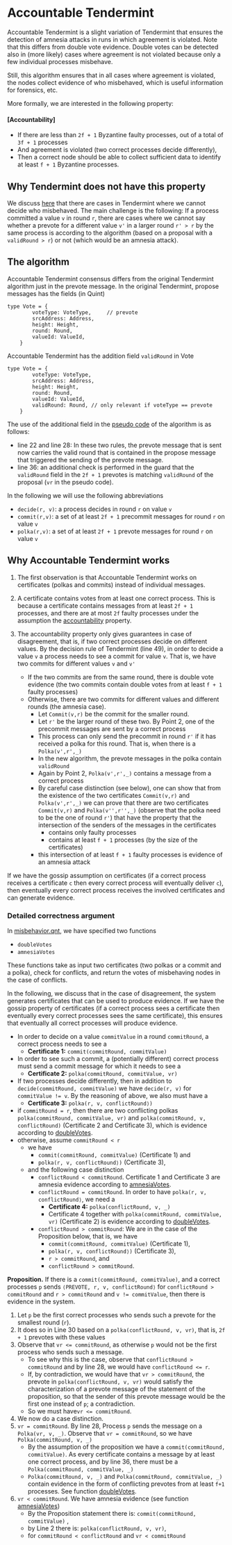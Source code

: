 # Accountable Tendermint 

Accountable Tendermint is a slight variation of Tendermint that ensures the
detection of amnesia attacks in runs in which agreement is violated. Note that
this differs from double vote evidence. Double votes can be detected also in
(more likely) cases where agreement is not violated because only a few
individual processes misbehave. 

Still, this algorithm ensures that in all cases where agreement is violated, the
nodes collect evidence of who misbehaved, which is useful information for
forensics, etc. 

More formally, we are interested in the following property:

#### **[Accountability]**
- If there are less than `2f + 1` Byzantine faulty processes, out of a total of `3f + 1` processes 
- And agreement is violated (two correct processes decide differently), 
- Then a correct node should be able to collect sufficient data to identify at least `f + 1`
Byzantine processes.


## Why Tendermint does not have this property

We discuss [here](../misbehavior.md#what-cannot-be-done) that there are cases in
Tendermint where we cannot decide who misbehaved. The main
challenge is the following: If a process committed a value `v` in round `r`,
there are cases where we cannot say whether a prevote for a different value `v'`
in a larger round `r' > r` by the same process is according to the algorithm
(based on a proposal with a `validRound > r`) or not (which would be an amnesia 
attack).


## The algorithm

Accountable Tendermint consensus differs from the original Tendermint algorithm
just in the prevote message. In the original Tendermint, propose messages has
the fields (in Quint)
```
type Vote = {
        voteType: VoteType,     // prevote
        srcAddress: Address, 
        height: Height,
        round: Round,
        valueId: ValueId,
    }
```

Accountable Tendermint has the addition field `validRound` in Vote
```
type Vote = {
        voteType: VoteType,
        srcAddress: Address, 
        height: Height,
        round: Round,
        valueId: ValueId,
        validRound: Round, // only relevant if voteType == prevote
    }
```

The use of the additional field in the [pseudo code](./pseudo.md) of the
algorithm is as follows:
- line 22 and line 28: In these two rules, the prevote message that is sent now
  carries the valid round that is contained in the propose message that
  triggered the sending of the prevote message.
- line 36: an additional check is performed in the guard that the `validRound` field in the
  `2f + 1` prevotes is matching `validRound` of the proposal (`vr` in the pseudo code).

In the following we will use the following abbreviations
- `decide(r, v)`: a process decides in round `r` on value `v`
- `commit(r,v)`: a set of at least `2f + 1` precommit messages for round `r` on value `v`
- `polka(r,v)`: a set of at least `2f + 1` prevote messages for round `r` on value `v`


## Why Accountable Tendermint works

1. The first observation is that Accountable Tendermint works on certificates
  (polkas and commits) instead of individual messages.
2. A certificate contains votes from at least one correct process. This is
  because a certificate contains messages from at least `2f + 1` processes, and
  there are at most `2f` faulty processes under the assumption the
  [accountability](#accountability) property.
3. The accountability property only gives guarantees in case of disagreement,
  that is, if two correct processes decide on different values. By the decision
  rule of Tendermint (line 49), in order to decide a value `v` a process needs to
  see a commit for value `v`. That is, we have two commits for different values `v` and `v'`

    - If the two commits are from the same round, there is double vote evidence
    (the two commits contain double votes from at least `f + 1` faulty processes) 
    - Otherwise, there are two commits for different values and different
      rounds (the amnesia case).
        - Let `Commit(v,r)` be the commit for the smaller round. 
        - Let `r'` be the larger round of these two. By Point 2, one of the
          precommit messages are sent by a correct process
        - This process can only send the precommit in round `r'` if it has
          received a polka for this round. That is, when there is a `Polka(v',r',_)`
        - In the new algorithm, the prevote messages in the polka contain `validRound`
        - Again by Point 2, `Polka(v',r',_)` contains a message from a correct process
        - By careful case distinction (see below), one can show that from the
          existence of the two certificates `Commit(v,r)` and `Polka(v',r',_)` we
          can prove that there are two certificates `Commit(v,r)` and
          `Polka(v'',r'',_)` (observe that the polka need to be the one of round
          `r'`) that have the property that the intersection of the senders of
          the messages in the certificates 
            - contains only faulty processes
            - contains at least `f + 1` processes (by the size of the certificates)
        - this intersection of  at least `f + 1` faulty processes is evidence of an amnesia 
          attack

If we have the gossip assumption on certificates (if a correct process receives
a certificate `c` then every correct process will eventually deliver `c`), then
eventually every correct process receives the involved certificates and can
generate evidence.

### Detailed correctness argument

In [misbehavior.qnt](./misbehavior.qnt), we have specified two functions
  - `doubleVotes`
  - `amnesiaVotes`

These functions take as input two certificates (two polkas or a commit and a
polka), check for conflicts, and return the votes of misbehaving nodes in the
case of conflicts. 


In the following, we discuss that in the case of disagreement,
the system generates certificates that can be used to produce evidence. If we
have the gossip property of certificates (if a correct process sees a
certificate then eventually every correct processes sees the same certificate),
this ensures that eventually all correct processes will produce evidence.


- In order to decide on a value `commitValue` in a round `commitRound`, a 
  correct process needs to see a
    - **Certificate 1:** `commit(commitRound, commitValue)`
- In order to see such a commit, a (potentially different) correct process must
  send a commit message for which it needs to see a 
    - **Certificate 2:** `polka(commitRound, commitValue, vr)`
- If two processes decide differently, then in addition to `decide(commitRound,
  commitValue)` we have `decide(r, v)` for `commitValue != v`. By the reasoning
of above, we also must have a 
    - **Certificate 3:** `polka(r, v, conflictRound⟩)`
- if  `commitRound = r`, then there are two conflicting polkas 
 `polka(commitRound, commitValue, vr)` and `polka(commitRound, v, conflictRound)` (Certificate 2 and Certificate 3), which is evidence according to [doubleVotes](./misbehavior.qnt).
- otherwise, assume `commitRound < r`
    - we have 
        - `commit(commitRound, commitValue)` (Certificate 1) and 
        - `polka(r, v, conflictRound⟩)` (Certificate 3),
    - and the following case distinction
        - `conflictRound < commitRound`. Certificate 1 and Certificate 3 are amnesia evidence according to [amnesiaVotes](./misbehavior.qnt).
        - `conflictRound = commitRound`. In order to have `polka(r, v, conflictRound⟩`, we need a 
            - **Certificate 4:** `polka(conflictRound, v, _)` 
            - Certificate 4 together with `polka(commitRound, commitValue, vr)` (Certificate 2) is evidence according to [doubleVotes](./misbehavior.qnt).
        - `conflictRound > commitRound`: We are in the case of the Proposition below, that is, we have
            - `commit(commitRound, commitValue)` (Certificate 1),  
            - `polka(r, v, conflictRound⟩)` (Certificate 3),
            - `r > commitRound`, and
            - `conflictRound > commitRound`.



**Proposition.** If there is a `commit(commitRound, commitValue)`, and a correct
processes `p` sends `⟨PREVOTE, r, v, conflictRound⟩` for `conflictRound > commitRound` 
and `r > commitRound`  and `v != commitValue`, then there
is evidence in the system.

1. Let `p` be the first correct processes who sends such a prevote for the
   smallest round (`r`).
2. It does so in Line 30 based on a `polka(conflictRound, v, vr)`, that is,
   `2f + 1` prevotes with these values
3. Observe that `vr <= commitRound`, as otherwise `p` would not be the first
   process who sends such a message. 
    - To see why this is the case, observe that `conflictRound > commitRound` and
     by line 28, we would have `conflictRound <= r`. 
    - If, by contradiction, we would have that `vr > commitRound`, the prevote in
     `polka(conflictRound, v, vr)` would satisfy the characterization of a
     prevote message of the statement of the proposition, so that the sender of
     this prevote message would be the first one instead of `p`; a contradiction. 
    - So we must have`vr <= commitRound`.
4. We now do a case distinction.  
5. `vr = commitRound`. By line 28, Process `p` sends the message on a 
   `Polka(vr, v, _)`. Observe that `vr = commitRound`, so we have `Polka(commitRound,
   v, _)`
    - By the assumption of the proposition we have a `commit(commitRound,
    commitValue)`. As every certificate contains a message by at least one
    correct process, and by line 36, there must be a `Polka(commitRound,
    commitValue, _)`
    - `Polka(commitRound, v, _)` and `Polka(commitRound, commitValue, _)`
    contain evidence in the form of conflicting prevotes from at least `f+1`
    processes. See function [doubleVotes](./misbehavior.qnt).
6. `vr < commitRound`. We have amnesia evidence (see function
   [amnesiaVotes](./misbehavior.qnt))
    - By the Proposition statement there is: `commit(commitRound, commitValue)` ,
    - by Line 2 there is: `polka(conflictRound, v, vr)`,
    - for `commitRound < conflictRound` and `vr < commitRound`

